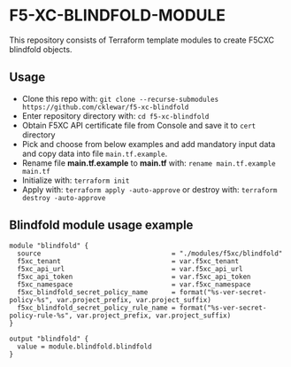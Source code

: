 # F5-XC-BLINDFOLD-MODULE

This repository consists of Terraform template modules to create F5CXC blindfold objects.

## Usage

- Clone this repo with: `git clone --recurse-submodules https://github.com/cklewar/f5-xc-blindfold`
- Enter repository directory with: `cd f5-xc-blindfold`
- Obtain F5XC API certificate file from Console and save it to `cert` directory
- Pick and choose from below examples and add mandatory input data and copy data into file `main.tf.example`.
- Rename file __main.tf.example__ to __main.tf__ with: `rename main.tf.example main.tf`
- Initialize with: `terraform init`
- Apply with: `terraform apply -auto-approve` or destroy with: `terraform destroy -auto-approve`

## Blindfold module usage example

````hcl
module "blindfold" {
  source                                 = "./modules/f5xc/blindfold"
  f5xc_tenant                            = var.f5xc_tenant
  f5xc_api_url                           = var.f5xc_api_url
  f5xc_api_token                         = var.f5xc_api_token
  f5xc_namespace                         = var.f5xc_namespace
  f5xc_blindfold_secret_policy_name      = format("%s-ver-secret-policy-%s", var.project_prefix, var.project_suffix)
  f5xc_blindfold_secret_policy_rule_name = format("%s-ver-secret-policy-rule-%s", var.project_prefix, var.project_suffix)
}

output "blindfold" {
  value = module.blindfold.blindfold
}
````